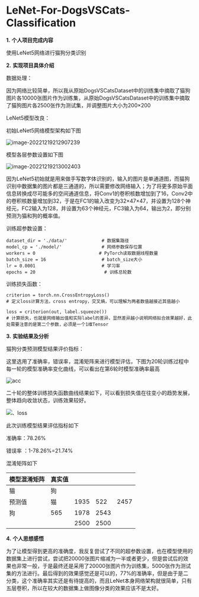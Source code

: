 # LeNet-For-DogsVSCats-Classification
**1.** **个人项目完成内容**

 使用LeNet5网络进行猫狗分类识别

**2.** **实现项目具体介绍**

数据处理：

因为网络比较简单，所以我从原始DogsVSCatsDataset中的训练集中摘取了猫狗图片各10000张图片作为训练集，从原始DogsVSCatsDataset中的训练集中摘取了猫狗图片各2500张作为测试集，并调整图片大小为200×200

LeNet5模型改良：

初始LeNet5网络模型架构如下图

![image-20221219212907239](C:\Users\86150\AppData\Roaming\Typora\typora-user-images\image-20221219212907239.png)

模型各层参数设置如下图

![image-20221219213002403](C:\Users\86150\AppData\Roaming\Typora\typora-user-images\image-20221219213002403.png)

 因为LeNet5初始就是用来做手写数字体识别的，输入的图片是单通道图，而猫狗识别中数据集的图片都是三通道的，所以需要修改网络输入；为了将更多原始平面信息转换成尽可能多的空间通道信息，将Conv1的卷积核数增加到了16，Conv2中的卷积核数量增加到32，于是在FC1的输入改变为32×47×47，并设置为128个神经元，FC2输入为128，并设置为63个神经元，FC3输入为64，输出为2，即分别预测为猫和狗的概率值。

训练超参数设置：

```
dataset_dir = './data/'             # 数据集路径
model_cp = './model/'               # 网络参数保存位置
workers = 0                        # PyTorch读取数据线程数量
batch_size = 16                     # batch_size大小
lr = 0.0001                         # 学习率
epochs = 20                          # 训练总轮数
```

 训练损失函数：

```
criterion = torch.nn.CrossEntropyLoss()                         
# 定义loss计算方法，cross entropy，交叉熵，可以理解为两者数值越接近其值越小

loss = criterion(out, label.squeeze())      
# 计算损失，也就是网络输出值和实际label的差异，显然差异越小说明网络拟合效果越好，此处需要注意的是第二个参数，必须是一个1维Tensor

```

 

**3.** **实验结果及分析**

猫狗分类预测模型结果评价指标：

这里选用了准确率，错误率，混淆矩阵来进行模型评估，下图为20轮训练过程中每一轮的模型准确率变化曲线，可以看出在第6轮时模型准确率最高

![acc](C:\Users\86150\Desktop\junior_1\ML\期末大作业\acc.png)

二十轮的整体训练损失函数曲线结果如下，可以看到损失值在往变小的趋势发展，整体趋向收敛状态，训练效果较好。

![、loss](C:\Users\86150\Desktop\junior_1\ML\期末大作业\loss.png)

此次训练模型结果评估指标如下

准确率：78.26%

错误率 ：1-78.26%=21.74% 

混淆矩阵如下

| 模型混淆矩阵 | 真实值 |      |      |      |
| ------------ | ------ | ---- | ---- | ---- |
| 猫           | 狗     |      |      |      |
| 预测值       | 猫     | 1935 | 522  | 2457 |
| 狗           | 565    | 1978 | 2543 |      |
|              |        | 2500 | 2500 |      |

**4.** **个人思想感悟**

 为了让模型得到更高的准确度，我反复尝试了不同的超参数设置，也在模型使用的数据集上进行尝试，尝试把20000张图片缩减为一半或者更少，但是尝试后的效果也非常一般，于是最终还是采用了20000张图片作为训练集，5000张作为测试集的方法进行。最后得到的效果感觉还是可以的，77%的准确率，但是由于是二分类，这个准确率其实还是有待提高的，而且LeNet本身网络架构就很简单，只有五层卷积，所以在较大的数据集上做图像分类的效果应该不是太好。


